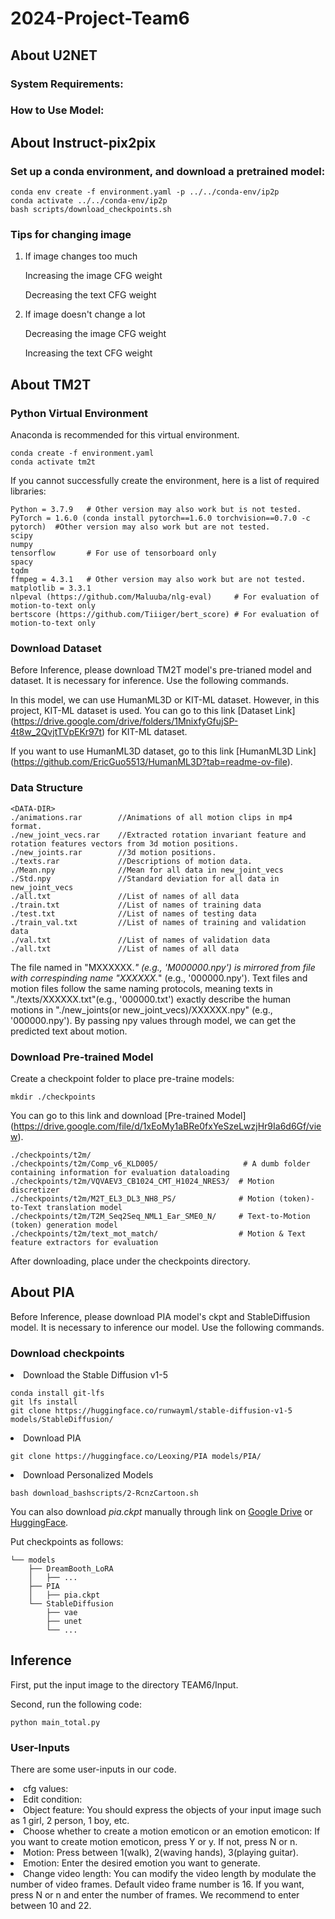 # 2024-Project-Team6

## About U2NET

### System Requirements: 

### How to Use Model:


## About Instruct-pix2pix

### Set up a conda environment, and download a pretrained model:
```
conda env create -f environment.yaml -p ../../conda-env/ip2p
conda activate ../../conda-env/ip2p
bash scripts/download_checkpoints.sh
```
### Tips for changing image
1. If image changes too much

    Increasing the image CFG weight
   
    Decreasing the text CFG weight
   
3. If image doesn't change a lot
   
    Decreasing the image CFG weight
   
    Increasing the text CFG weight

## About TM2T

### Python Virtual Environment

Anaconda is recommended for this virtual environment.

```
conda create -f environment.yaml
conda activate tm2t
```

If you cannot successfully create the environment, here is a list of required libraries:
```
Python = 3.7.9   # Other version may also work but is not tested.
PyTorch = 1.6.0 (conda install pytorch==1.6.0 torchvision==0.7.0 -c pytorch)  #Other version may also work but are not tested.
scipy
numpy
tensorflow       # For use of tensorboard only
spacy
tqdm
ffmpeg = 4.3.1   # Other version may also work but are not tested.
matplotlib = 3.3.1
nlpeval (https://github.com/Maluuba/nlg-eval)     # For evaluation of motion-to-text only
bertscore (https://github.com/Tiiiger/bert_score) # For evaluation of motion-to-text only
```

### Download Dataset

Before Inference, please download TM2T model's pre-trianed model and dataset. It is necessary for inference.
Use the following commands.

In this model, we can use HumanML3D or KIT-ML dataset. However, in this project, KIT-ML dataset is used.
You can go to this link [Dataset Link] (https://drive.google.com/drive/folders/1MnixfyGfujSP-4t8w_2QvjtTVpEKr97t) for KIT-ML dataset.

If you want to use HumanML3D dataset, go to this link [HumanML3D Link] (https://github.com/EricGuo5513/HumanML3D?tab=readme-ov-file).

### Data Structure
```
<DATA-DIR>
./animations.rar        //Animations of all motion clips in mp4 format.
./new_joint_vecs.rar    //Extracted rotation invariant feature and rotation features vectors from 3d motion positions.
./new_joints.rar        //3d motion positions.
./texts.rar             //Descriptions of motion data.
./Mean.npy              //Mean for all data in new_joint_vecs
./Std.npy               //Standard deviation for all data in new_joint_vecs
./all.txt               //List of names of all data
./train.txt             //List of names of training data
./test.txt              //List of names of testing data
./train_val.txt         //List of names of training and validation data
./val.txt               //List of names of validation data
./all.txt               //List of names of all data
```

The file named in "MXXXXXX.*" (e.g., 'M000000.npy') is mirrored from file with correspinding name "XXXXXX.*" (e.g., '000000.npy'). Text files and motion files follow the same naming protocols, meaning texts in "./texts/XXXXXX.txt"(e.g., '000000.txt') exactly describe the human motions in "./new_joints(or new_joint_vecs)/XXXXXX.npy" (e.g., '000000.npy'). By passing npy values through model, we can get the predicted text about motion.


### Download Pre-trained Model
Create a checkpoint folder to place pre-traine models:
```
mkdir ./checkpoints
```

You can go to this link and download [Pre-trained Model] (https://drive.google.com/file/d/1xEoMy1aBRe0fxYeSzeLwzjHr9Ia6d6Gf/view).

```
./checkpoints/t2m/
./checkpoints/t2m/Comp_v6_KLD005/                   # A dumb folder containing information for evaluation dataloading
./checkpoints/t2m/VQVAEV3_CB1024_CMT_H1024_NRES3/  # Motion discretizer
./checkpoints/t2m/M2T_EL3_DL3_NH8_PS/              # Motion (token)-to-Text translation model
./checkpoints/t2m/T2M_Seq2Seq_NML1_Ear_SME0_N/     # Text-to-Motion (token) generation model
./checkpoints/t2m/text_mot_match/                  # Motion & Text feature extractors for evaluation
```

After downloading, place under the checkpoints directory.



## About PIA

Before Inference, please download PIA model's ckpt and StableDiffusion model. It is necessary to inference our model.
Use the following commands.

### Download checkpoints
<li>Download the Stable Diffusion v1-5</li>

```
conda install git-lfs
git lfs install
git clone https://huggingface.co/runwayml/stable-diffusion-v1-5 models/StableDiffusion/
```

<li>Download PIA</li>

```
git clone https://huggingface.co/Leoxing/PIA models/PIA/
```

<li>Download Personalized Models</li>

```
bash download_bashscripts/2-RcnzCartoon.sh
```


You can also download *pia.ckpt* manually through link on [Google Drive](https://drive.google.com/file/d/1RL3Fp0Q6pMD8PbGPULYUnvjqyRQXGHwN/view?usp=drive_link)
or [HuggingFace](https://huggingface.co/Leoxing/PIA).

Put checkpoints as follows:
```
└── models
    ├── DreamBooth_LoRA
    │   ├── ...
    ├── PIA
    │   ├── pia.ckpt
    └── StableDiffusion
        ├── vae
        ├── unet
        └── ...
```

## Inference
First, put the input image to the directory TEAM6/Input.

Second, run the following code:
```
python main_total.py
```
### User-Inputs
There are some user-inputs in our code.

<li>cfg values: </li>
<li>Edit condition: </li>
<li>Object feature: You should express the objects of your input image such as 1 girl, 2 person, 1 boy, etc.</li>
<li>Choose whether to create a motion emoticon or an emotion emoticon: If you want to create motion emoticon, press Y or y. If not, press N or n.</li>
<li>Motion: Press between 1(walk), 2(waving hands), 3(playing guitar). </li>
<li>Emotion: Enter the desired emotion you want to generate.</li>
<li>Change video length: You can modify the video length by modulate the number of video frames. Default video frame number is 16. If you want, press N or n and enter the number of frames. We recommend to enter between 10 and 22.</li>

